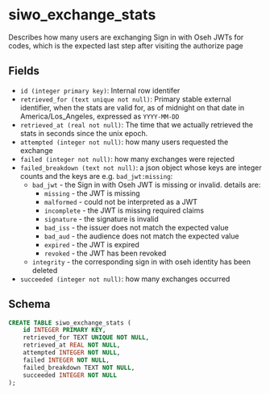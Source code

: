# siwo_exchange_stats

Describes how many users are exchanging Sign in with Oseh JWTs for
codes, which is the expected last step after visiting the authorize
page

## Fields

- `id (integer primary key)`: Internal row identifer
- `retrieved_for (text unique not null)`: Primary stable external identifier,
  when the stats are valid for, as of midnight on that date in
  America/Los_Angeles, expressed as `YYYY-MM-DD`
- `retrieved_at (real not null)`: The time that we actually retrieved the
  stats in seconds since the unix epoch.
- `attempted (integer not null)`: how many users requested the exchange
- `failed (integer not null)`: how many exchanges were rejected
- `failed_breakdown (text not null)`: a json object whose keys are integer
  counts and the keys are e.g. `bad_jwt:missing`:
  - `bad_jwt` - the Sign in with Oseh JWT is missing or invalid. details are:
    - `missing` - the JWT is missing
    - `malformed` - could not be interpreted as a JWT
    - `incomplete` - the JWT is missing required claims
    - `signature` - the signature is invalid
    - `bad_iss` - the issuer does not match the expected value
    - `bad_aud` - the audience does not match the expected value
    - `expired` - the JWT is expired
    - `revoked` - the JWT has been revoked
  - `integrity` - the corresponding sign in with oseh identity has been deleted
- `succeeded (integer not null)`: how many exchanges occurred

## Schema

```sql
CREATE TABLE siwo_exchange_stats (
    id INTEGER PRIMARY KEY,
    retrieved_for TEXT UNIQUE NOT NULL,
    retrieved_at REAL NOT NULL,
    attempted INTEGER NOT NULL,
    failed INTEGER NOT NULL,
    failed_breakdown TEXT NOT NULL,
    succeeded INTEGER NOT NULL
);
```
